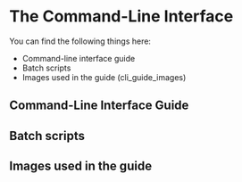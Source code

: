 # The Command-Line Interface
You can find the following things here:
* Command-line interface guide
* Batch scripts
* Images used in the guide (cli_guide_images)

## Command-Line Interface Guide

## Batch scripts

## Images used in the guide  
